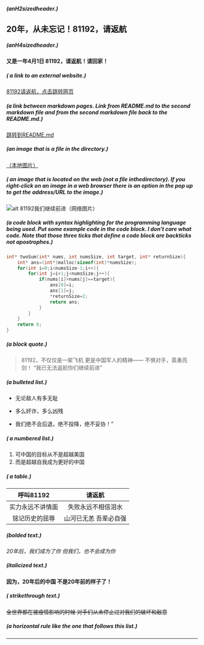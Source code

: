 ##### (anH2sizedheader.)
## 20年，从未忘记！81192，请返航
##### (anH4sizedheader.)
#### 又是一年4月1日 81192，请返航！请回家！
##### ( a link to an external website.)
[81192请返航，点击跳转网页](https://mbd.baidu.com/newspage/data/landingsuper?context=%7B%22nid%22%3A%22news_9824726861978634365%22%7D&n_type=0&p_from=1)
##### (a link between markdown pages. Link from README.md to the second markdown file and from the second markdown file back to the README.md.)
[跳转到README.md](./README.md)
##### (an image that is a file in the directory.)
[（本地图片）](./pic1.jpeg)   
##### ( an image that is located on the web (not a file inthedirectory). If you right-click on an image in a web browser there is an option in the pop up to get the address/URL to the image.)
![alt 81192我们继续前进（网络图片）](https://pics6.baidu.com/feed/bd315c6034a85edfd5a1658e065e412bdd547504.jpeg?token=62345fb8ea8bd0f8067e5f27a77d6a22)
##### (a code block with syntax highlighting for the programming language being used. Put some example code in the code block. I don't care what code. Note that those three ticks that define a code block are backticks not apostrophes.)
```C
int* twoSum(int* nums, int numsSize, int target, int* returnSize){
    int* ans=(int*)malloc(sizeof(int)*numsSize);
    for(int i=0;i<numsSize-1;i++){
        for(int j=i+1;j<numsSize;j++){
            if(nums[i]+nums[j]==target){
                ans[0]=i;
                ans[1]=j;
                *returnSize=2;
                return ans;
            }
        }
    }
    return 0;
}
```
##### (a block quote.)
>81192，不仅仅是一架飞机
>更是中国军人的精神——
>不惧对手，英勇亮剑！
>“我已无法返航你们继续前进”
##### (a bulleted list.)
* 无论敌人有多无耻
+ 多么奸诈，多么凶残
- 我们绝不会后退，绝不投降，绝不妥协！”
##### ( a numbered list.)
1. 可中国的目标从不是超越美国
2. 而是超越自我成为更好的中国
##### ( a table.)
|  呼叫81192     | 请返航              |
|  :-----------: | :-----------------: |
| 实力永远不讲情面| 失败永远不相信泪水   |
| 铭记历史的屈辱  | 山河已无恙 吾辈必自强|
##### (bolded text.)
*20年后，我们成为了你
但我们，也不会成为你*  
##### (italicized text.)
**因为，20年后的中国
不是20年前的样子了！**  
##### ( strikethrough text.)
~~全世界都在被疫情影响的时候
对手们从未停止过对我们的破坏和敌意~~
##### (a horizontal rule like the one that follows this list.)
---
